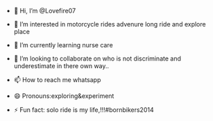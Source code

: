 - 👋 Hi, I’m @Lovefire07
- 👀 I’m interested in motorcycle rides advenure long ride and explore place 
- 🌱 I’m currently learning  nurse care
- 💞️ I’m looking to collaborate on who is not discriminate and underestimate in there own way..
- 📫 How to reach me whatsapp
- 😄 Pronouns:exploring&experiment
  


- ⚡ Fun fact: solo ride is my life,!!!#bornbikers2014

<!---
Lovefire07/Lovefire07 is a ✨ special ✨ repository because its `README.md` (this file) appears on your GitHub profile.
You can click the Preview link to take a look at your changes.
--->
